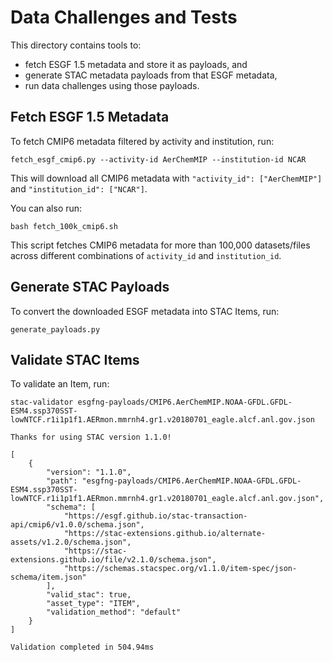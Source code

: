 # Data Challenges and Tests
This directory contains tools to:
- fetch ESGF 1.5 metadata and store it as payloads, and
- generate STAC metadata payloads from that ESGF metadata,
- run data challenges using those payloads.

## Fetch ESGF 1.5 Metadata
To fetch CMIP6 metadata filtered by activity and institution, run:
```
fetch_esgf_cmip6.py --activity-id AerChemMIP --institution-id NCAR
```
This will download all CMIP6 metadata with `"activity_id": ["AerChemMIP"]` and `"institution_id": ["NCAR"]`.

You can also run:
```
bash fetch_100k_cmip6.sh
```
This script fetches CMIP6 metadata for more than 100,000 datasets/files across different combinations of `activity_id` and `institution_id`.
## Generate STAC Payloads
To convert the downloaded ESGF metadata into STAC Items, run:
```
generate_payloads.py
```

## Validate STAC Items
To validate an Item, run:
```
stac-validator esgfng-payloads/CMIP6.AerChemMIP.NOAA-GFDL.GFDL-ESM4.ssp370SST-lowNTCF.r1i1p1f1.AERmon.mmrnh4.gr1.v20180701_eagle.alcf.anl.gov.json

Thanks for using STAC version 1.1.0!

[
    {
        "version": "1.1.0",
        "path": "esgfng-payloads/CMIP6.AerChemMIP.NOAA-GFDL.GFDL-ESM4.ssp370SST-lowNTCF.r1i1p1f1.AERmon.mmrnh4.gr1.v20180701_eagle.alcf.anl.gov.json",
        "schema": [
            "https://esgf.github.io/stac-transaction-api/cmip6/v1.0.0/schema.json",
            "https://stac-extensions.github.io/alternate-assets/v1.2.0/schema.json",
            "https://stac-extensions.github.io/file/v2.1.0/schema.json",
            "https://schemas.stacspec.org/v1.1.0/item-spec/json-schema/item.json"
        ],
        "valid_stac": true,
        "asset_type": "ITEM",
        "validation_method": "default"
    }
]

Validation completed in 504.94ms
```

